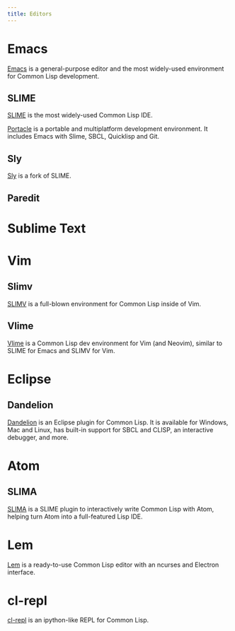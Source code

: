 ```yaml
---
title: Editors
---
```


# Emacs

[Emacs][emacs] is a general-purpose editor and the most widely-used environment
for Common Lisp development.

## SLIME

[SLIME][slime] is the most widely-used Common Lisp IDE.

[Portacle](https://shinmera.github.io/portacle/) is a portable and
multiplatform development environment. It includes Emacs with Slime,
SBCL, Quicklisp and Git.

## Sly

[Sly][sly] is a fork of SLIME.

## Paredit

# Sublime Text

[emacs]: https://www.gnu.org/software/emacs/
[slime]: https://common-lisp.net/project/slime/
[sly]: https://github.com/joaotavora/sly

# Vim

## Slimv

[SLIMV](https://github.com/kovisoft/slimv) is a full-blown environment
for Common Lisp inside of Vim.

## Vlime

[Vlime](https://github.com/l04m33/vlime) is a Common Lisp dev
environment for Vim (and Neovim), similar to SLIME for Emacs and SLIMV
for Vim.

# Eclipse

## Dandelion

[Dandelion](https://github.com/Ragnaroek/dandelion) is an Eclipse
plugin for Common Lisp. It is available for Windows, Mac and Linux,
has built-in support for SBCL and CLISP, an interactive debugger, and
more.


# Atom

## SLIMA

[SLIMA](https://atom.io/packages/slima) is a SLIME plugin to
interactively write Common Lisp with Atom, helping turn Atom into a
full-featured Lisp IDE.

# Lem

[Lem](https://github.com/cxxxr/lem) is a ready-to-use Common Lisp
editor with an ncurses and Electron interface.

# cl-repl

[cl-repl](https://github.com/koji-kojiro/cl-repl) is an ipython-like
REPL for Common Lisp.
